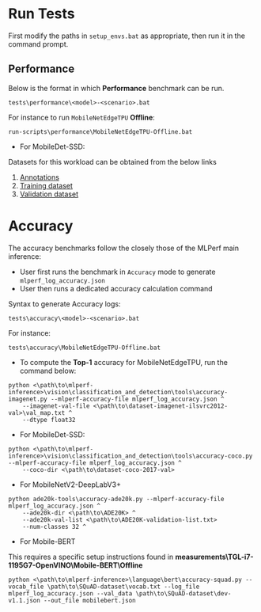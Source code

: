 # Run Tests

First modify the paths in ```setup_envs.bat``` as appropriate, then run it in the
command prompt.

## Performance

Below is the format in which **Performance** benchmark can be run.

```
tests\performance\<model>-<scenario>.bat
```

For instance to run ```MobileNetEdgeTPU``` **Offline**:
```
run-scripts\performance\MobileNetEdgeTPU-Offline.bat
```

+ For MobileDet-SSD:

Datasets for this workload can be obtained from the below links
1. [Annotations](http://images.cocodataset.org/annotations/annotations_trainval2017.zip)
2. [Training dataset](http://images.cocodataset.org/zips/trainl2017.zip)
3. [Validation dataset](http://images.cocodataset.org/zips/val2017.zip)

# Accuracy

The accuracy benchmarks follow the closely those of the MLPerf main inference:
+ User first runs the benchmark in ```Accuracy``` mode to generate ```mlperf_log_accuracy.json```
+ User then runs a dedicated accuracy calculation command

Syntax to generate Accuracy logs:

```
tests\accuracy\<model>-<scenario>.bat
```

For instance:

```
tests\accuracy\MobileNetEdgeTPU-Offline.bat
```

+ To compute the **Top-1** accuracy for MobileNetEdgeTPU, run the command below:
```
python <\path\to\mlperf-inference>\vision\classification_and_detection\tools\accuracy-imagenet.py --mlperf-accuracy-file mlperf_log_accuracy.json ^
    --imagenet-val-file <\path\to\dataset-imagenet-ilsvrc2012-val>\val_map.txt ^
    --dtype float32
```

+ For MobileDet-SSD:
```
python <\path\to\mlperf-inference>\vision\classification_and_detection\tools\accuracy-coco.py --mlperf-accuracy-file mlperf_log_accuracy.json ^
    --coco-dir <\path\to\dataset-coco-2017-val>
```

+ For MobileNetV2-DeepLabV3+
```
python ade20k-tools\accuracy-ade20k.py --mlperf-accuracy-file mlperf_log_accuracy.json ^
    --ade20k-dir <\path\to\ADE20K> ^
    --ade20k-val-list <\path\to\ADE20K-validation-list.txt>
    --num-classes 32 ^
```

+ For Mobile-BERT

This requires a specific setup instructions found in **measurements\TGL-i7-1195G7-OpenVINO\Mobile-BERT\Offline**
```
python <\path\to\mlperf-inference>\language\bert\accuracy-squad.py --vocab_file \path\to\SQuAD-dataset\vocab.txt --log_file mlperf_log_accuracy.json --val_data \path\to\SQuAD-dataset\dev-v1.1.json --out_file mobilebert.json
```